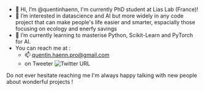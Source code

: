 - 👋 Hi, I’m @quentinhaenn, I'm currently PhD student at Lias Lab (France)!
- 👀 I’m interested in datascience and AI but more widely in any code project that can make people's life easier and smarter, espacially those focusing on ecology and enerfy savings
- 🌱 I’m currently learning to masterise Python, Scikit-Learn and PyTorch for AI.
- You can reach me at :
  - 📫 quentin.haenn.pro@gmail.com
  - on Tweeter ![Twitter URL](https://img.shields.io/twitter/follow/QHaenn?style=social)

Do not ever hesitate reaching me I'm always happy talking with new people about wonderful projects !

<!---
quentinhaenn/quentinhaenn is a ✨ special ✨ repository because its `README.md` (this file) appears on your GitHub profile.
You can click the Preview link to take a look at your changes.
--->
